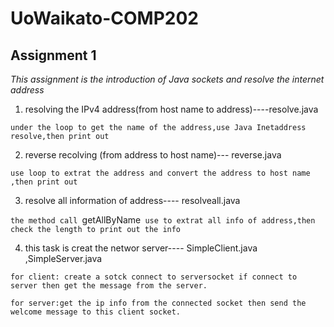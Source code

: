 # UoWaikato-COMP202

## Assignment 1 
*This assignment is the introduction of Java sockets and resolve the internet address*
1.  resolving the IPv4 address(from host name to address)----resolve.java

```under the loop to get the name of the address,use Java Inetaddress resolve,then print out```

2.  reverse recolving (from address to host name)--- reverse.java

```use loop to extrat the address and convert the address to host name ,then print out```

3.  resolve all information of address---- resolveall.java

```the method call ```getAllByName``` use to extrat all info of address,then check the length to print out the info```

4.  this task is creat the networ server---- SimpleClient.java ,SimpleServer.java  

```for client: create a sotck connect to serversocket if connect to server then get the message from the server.```

```for server:get the ip info from the connected socket then send the welcome message to this client socket.```
